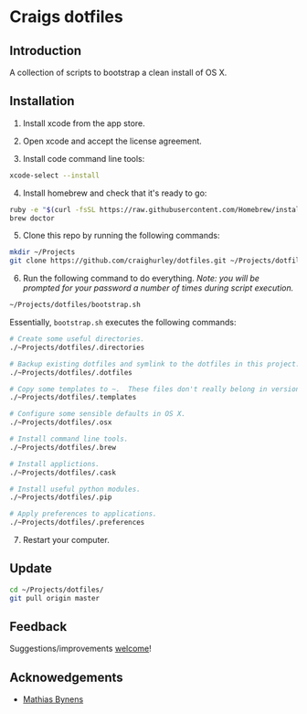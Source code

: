 # Craigs dotfiles


## Introduction
A collection of scripts to bootstrap a clean install of OS X.


## Installation

1. Install xcode from the app store.

2. Open xcode and accept the license agreement.

3. Install code command line tools:
```bash
xcode-select --install
```

4. Install homebrew and check that it's ready to go:
```bash
ruby -e "$(curl -fsSL https://raw.githubusercontent.com/Homebrew/install/master/install)"
brew doctor
```

5. Clone this repo by running the following commands:
```bash
mkdir ~/Projects
git clone https://github.com/craighurley/dotfiles.git ~/Projects/dotfiles
```

6. Run the following command to do everything.  _Note: you will be prompted for your password a number of times during script execution._
```bash
~/Projects/dotfiles/bootstrap.sh
```

Essentially, `bootstrap.sh` executes the following commands:
```bash
# Create some useful directories.
./~Projects/dotfiles/.directories

# Backup existing dotfiles and symlink to the dotfiles in this project.
./~Projects/dotfiles/.dotfiles

# Copy some templates to ~.  These files don't really belong in version control.
./~Projects/dotfiles/.templates

# Configure some sensible defaults in OS X.
./~Projects/dotfiles/.osx

# Install command line tools.
./~Projects/dotfiles/.brew

# Install applictions.
./~Projects/dotfiles/.cask

# Install useful python modules.
./~Projects/dotfiles/.pip

# Apply preferences to applications.
./~Projects/dotfiles/.preferences
```

7. Restart your computer.


## Update
```bash
cd ~/Projects/dotfiles/
git pull origin master
```


## Feedback
Suggestions/improvements [welcome](https://github.com/craighurley/dotfiles/issues)!


## Acknowedgements
* [Mathias Bynens](https://github.com/mathiasbynens)
